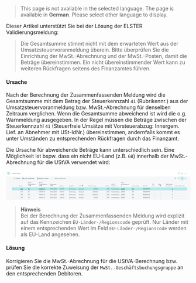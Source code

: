 > This page is not available in the selected language. The page is available in **German**. Please select other language to display.

Dieser Artikel unterstützt Sie bei der Lösung der ELSTER Validierungsmeldung:

> Die Gesamtsumme stimmt nicht mit dem erwarteten Wert aus der Umsatzsteuervoranmeldung überein. Bitte überprüfen Sie die Einrichtung der MwSt.-Abrechnung und der MwSt.-Posten, damit die Beträge übereinstimmen. Ein nicht übereinstimmender Wert kann zu weiteren Rückfragen seitens des Finanzamtes führen.

#### Ursache

Nach der Berechnung der Zusammenfassenden Meldung wird die Gesamtsumme mit dem Betrag der Steuerkennzahl `41` (Rubrikennr.) aus der Umsatzsteuervoranmeldung bzw. MwSt.-Abrechnung für denselben Zeitraum verglichen. Wenn die Gesamtsumme abweichend ist wird die o.g. Warnmeldung ausgegeben.
In der Regel müssen die Beträge zwischen der Steuerkennzahl `41` (Steuerfreie Umsätze mit Vorsteuerabzug: Innergem. Lief. an Abnehmer mit USt-IdNr.) übereinstimmen, andernfalls kommt es unter Umständen zu entsprechenden Rückfragen durch das Finanzamt.

Die Ursache für abweichende Beträge kann unterschiedlich sein. Eine Möglichkeit ist bspw. dass ein nicht EU-Land (z.B. `GB`) innerhalb der MwSt.-Abrechnung für die UStVA verwendet wird:

![MwSt.-Posten](/assets/images/365-business-eric/zmdo-does-not-match-ustva-amount.vat-entries.png)

> **Hinweis**<br>Bei der Berechnung der Zusammenfassenden Meldung wird explizit auf das Kennzeichen `EU-Länder-/Regionscode` geprüft. Nur Länder mit einem entsprechenden Wert im Feld `EU-Länder-/Regionscode` werden als EU-Land angesehen.

#### Lösung

Korrigieren Sie die MwSt.-Abrechnung für die UStVA-Berechnung bzw. prüfen Sie die korrekte Zuweisung der `MwSt.-Geschäftsbuchungsgruppe` an den entsprechenden Debitoren.
